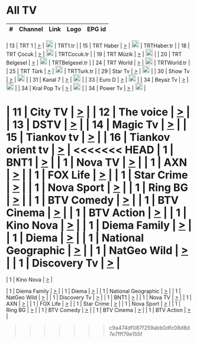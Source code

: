 <h1>All TV</h1>

| #   | Channel        | Link  | Logo | EPG id |
|:---:|:--------------:|:-----:|:----:|:------:|

| 13  | TRT 1            | [>](https://tv-trt1.medya.trt.com.tr/master.m3u8) | <img height="20" src="https://i.imgur.com/j786OLG.png"/> | TRT1.tr |
| 15  | TRT Haber        | [>](https://tv-trthaber.medya.trt.com.tr/master.m3u8) | <img height="20" src="https://i.imgur.com/OVfo8Ab.png"/> | TRTHaber.tr |
| 18  | TRT Çocuk        | [>](https://tv-trtcocuk.medya.trt.com.tr/master.m3u8) | <img height="20" src="https://i.imgur.com/QLFmD6d.png"/> | TRTCocuk.tr |
| 19  | TRT Müzik        | [>](https://tv-trtmuzik.medya.trt.com.tr/master.m3u8) | <img height="20" src="https://i.imgur.com/fIVFCEd.png"/> |
| 20  | TRT Belgesel     | [>](https://tv-trtbelgesel.medya.trt.com.tr/master.m3u8) | <img height="20" src="https://i.imgur.com/MGO87pe.png"/> | TRTBelgesel.tr |
| 24  | TRT World        | [>](https://tv-trtworld.medya.trt.com.tr/master.m3u8) | <img height="20" src="https://i.imgur.com/JEA2xpv.png"/> | TRTWorld.tr |
| 25  | TRT Türk         | [>](https://tv-trtturk.medya.trt.com.tr/master.m3u8) | <img height="20" src="https://i.imgur.com/OSTOQNw.png"/> | TRTTurk.tr |
| 29  | Star Tv   | [>](https://dogus-live.daioncdn.net/startv/startv_360p.m3u8) | <img height="20" src="https://i.imgur.com/IebUZx1.png"/> |
| 30  | Show Tv     | [>](https://ciner-live.daioncdn.net/showtv/showtv.m3u8) | <img height="20" src="https://i.imgur.com/IebUZx1.png"/> |
| 31  | Kanal 7     | [>](https://kanal7-live.daioncdn.net/kanal7/kanal7.m3u8) | <img height="20" src="https://i.imgur.com/IebUZx1.png"/> |
| 33  | Euro D    | [>](https://www.youtube.com/user/KanalD/live) | <img height="20" src="https://i.imgur.com/IebUZx1.png"/> |
| 34  | Beyaz Tv     | [>](https://beyaztv-live.daioncdn.net/beyaztv/beyaztv.m3u8) | <img height="20" src="https://i.imgur.com/IebUZx1.png"/> |
| 34  | Kral Pop Tv     | [>](https://www.youtube.com/watch?v=GuFTuKoXepw) | <img height="20" src="https://i.imgur.com/IebUZx1.png"/> |
| 34  | Power Tv     | [>](https://livetv.powerapp.com.tr/powerTV/powerhd.smil/chunklist.m3u8) | <img height="20" src="https://i.imgur.com/IebUZx1.png"/> |


| 11  | City TV | [>](https://tv.city.bg/play/tshls/citytv/index.m3u8) |
| 12  | The voice | [>](https://bss1.neterra.tv/thevoice/thevoice.m3u8) |
| 13  | DSTV | [>](http://46.249.95.140:8081/hls/data.m3u8) |
| 14  | Magic Tv | [>](https://bss1.neterra.tv/magictv/magictv.m3u8) |
| 15  | Tiankov tv | [>](https://streamer103.neterra.tv/tiankov-folk/live.m3u8) |
| 16  | Tiankov orient tv | [>](https://streamer103.neterra.tv/tiankov-orient/live.m3u8) |
<<<<<<< HEAD
| 1 | BNT1 | [>](https://ymkaya.xyz:38526/tv/bnt1/playlist.m3u8?wmsAuthSign=c2VydmVyX3RpbWU9MS80LzIwMjUgNzozMjo1OSBQTSZoYXNoX3ZhbHVlPWYrL0tIMkM2OE1rK1dkQlFsL0lZcGc9PSZ2YWxpZG1pbnV0ZXM9NjA=) |
| 1 | Nova TV | [>](https://ymkaya.xyz:38526/tv/novatv/playlist.m3u8?wmsAuthSign=c2VydmVyX3RpbWU9MS80LzIwMjUgNzozMzowOSBQTSZoYXNoX3ZhbHVlPW05ZkJObk9XcWNTU0xmRVlYYnhQQ1E9PSZ2YWxpZG1pbnV0ZXM9NjA=) |
| 1 | AXN | [>](https://ymkaya.xyz:38526/tv/axn/playlist.m3u8?wmsAuthSign=c2VydmVyX3RpbWU9MS80LzIwMjUgNzozMzoxOSBQTSZoYXNoX3ZhbHVlPTVVd04xQVJhelhzeVovWUtkb2FLcWc9PSZ2YWxpZG1pbnV0ZXM9NjA=) |
| 1 | FOX Life | [>](https://ymkaya.xyz:38526/tv/foxlife/playlist.m3u8?wmsAuthSign=c2VydmVyX3RpbWU9MS80LzIwMjUgNzozMzoyOSBQTSZoYXNoX3ZhbHVlPVVadk00RnBlSXBNcWhvMW5tTTQ3UGc9PSZ2YWxpZG1pbnV0ZXM9NjA=) |
| 1 | Star Crime | [>](https://ymkaya.xyz:38526/tv/foxcrime/playlist.m3u8?wmsAuthSign=c2VydmVyX3RpbWU9MS80LzIwMjUgNzozMzo0MCBQTSZoYXNoX3ZhbHVlPWxDeXYwdnphK3JxcWk5RFk2SlFJYnc9PSZ2YWxpZG1pbnV0ZXM9NjA=) |
| 1 | Nova Sport | [>](https://ymkaya.xyz:38526/tv/novasport/playlist.m3u8?wmsAuthSign=c2VydmVyX3RpbWU9MS80LzIwMjUgNzozMzo0OSBQTSZoYXNoX3ZhbHVlPXpMd3dQSHFJUW5nWUYrdENTUStRTnc9PSZ2YWxpZG1pbnV0ZXM9NjA=) |
| 1 | Ring BG | [>](https://ymkaya.xyz:38526/tv/ringbg/playlist.m3u8?wmsAuthSign=c2VydmVyX3RpbWU9MS80LzIwMjUgNzozMzo1OSBQTSZoYXNoX3ZhbHVlPW1hRTFtNDMrTzJpaEdZSG44bnBqNWc9PSZ2YWxpZG1pbnV0ZXM9NjA=) |
| 1 | BTV Comedy | [>](https://ymkaya.xyz:38526/tv/btvcomedy/playlist.m3u8?wmsAuthSign=c2VydmVyX3RpbWU9MS80LzIwMjUgNzozNDowOSBQTSZoYXNoX3ZhbHVlPVBmT3VneUQ1YllnZndIWWt0S3NLbmc9PSZ2YWxpZG1pbnV0ZXM9NjA=) |
| 1 | BTV Cinema | [>](https://ymkaya.xyz:38526/tv/btvcinema/playlist.m3u8?wmsAuthSign=c2VydmVyX3RpbWU9MS80LzIwMjUgNzozNDoxOSBQTSZoYXNoX3ZhbHVlPXJVTHcrS0hzdExIWmhqQ1QxV1RxekE9PSZ2YWxpZG1pbnV0ZXM9NjA=) |
| 1 | BTV Action | [>](https://ymkaya.xyz:38526/tv/btvaction/playlist.m3u8?wmsAuthSign=c2VydmVyX3RpbWU9MS80LzIwMjUgNzozNDoyOSBQTSZoYXNoX3ZhbHVlPXN0eW8zSlRnckR5NFNycG1ielRhNWc9PSZ2YWxpZG1pbnV0ZXM9NjA=) |
| 1 | Kino Nova | [>](https://ymkaya.xyz:38526/tv/kinonova/playlist.m3u8?wmsAuthSign=c2VydmVyX3RpbWU9MS80LzIwMjUgNzozNDozOSBQTSZoYXNoX3ZhbHVlPUtUV3hLQjI4cmdEUWk1U0ozMG92elE9PSZ2YWxpZG1pbnV0ZXM9NjA=) |
| 1 | Diema Family | [>](https://ymkaya.xyz:38526/tv/diemafamily/playlist.m3u8?wmsAuthSign=c2VydmVyX3RpbWU9MS80LzIwMjUgNzozNDo0OSBQTSZoYXNoX3ZhbHVlPWZaSmhRQjRNc1JIUG5yREZDblB2V0E9PSZ2YWxpZG1pbnV0ZXM9NjA=) |
| 1 | Diema | [>](https://ymkaya.xyz:38526/tv/diema/playlist.m3u8?wmsAuthSign=c2VydmVyX3RpbWU9MS80LzIwMjUgNzozNDo1OCBQTSZoYXNoX3ZhbHVlPUJZUjI0ZDAxUCtLbDR3VEhBdDJvWWc9PSZ2YWxpZG1pbnV0ZXM9NjA=) |
| 1 | National Geographic | [>](https://ymkaya.xyz:38526/tv/natgeo/playlist.m3u8?wmsAuthSign=c2VydmVyX3RpbWU9MS80LzIwMjUgNzozNTo1NyBQTSZoYXNoX3ZhbHVlPVJ3K0cyRnV6SjNMZ0p3QnFqSnc1Z1E9PSZ2YWxpZG1pbnV0ZXM9NjA=) |
| 1 | NatGeo Wild | [>](https://ymkaya.xyz:38526/tv/natgeowild/playlist.m3u8?wmsAuthSign=c2VydmVyX3RpbWU9MS80LzIwMjUgNzozNjowNiBQTSZoYXNoX3ZhbHVlPTd6UUJjcnZYeFRnY09lZ1h2bXY2c1E9PSZ2YWxpZG1pbnV0ZXM9NjA=) |
| 1 | Discovery Tv | [>](https://ymkaya.xyz:38526/tv/discovery/playlist.m3u8?wmsAuthSign=c2VydmVyX3RpbWU9MS80LzIwMjUgNzozNjoxNiBQTSZoYXNoX3ZhbHVlPXNjZzFlbU9Sek5NV2FaTmhiNUdzakE9PSZ2YWxpZG1pbnV0ZXM9NjA=) |
=======


| 1 | Kino Nova | [>](https://ymkaya.xyz:11336/tv/kinonova/playlist.m3u8?wmsAuthSign=c2VydmVyX3RpbWU9MS8yLzIwMjUgNDo0MDoyMCBBTSZoYXNoX3ZhbHVlPWlFS1FrWEtMMVRFM3l5YklUWUJQUHc9PSZ2YWxpZG1pbnV0ZXM9NjA=) |

| 1 | Diema Family | [>](https://ymkaya.xyz:11336/tv/diemafamily/playlist.m3u8?wmsAuthSign=c2VydmVyX3RpbWU9MS8yLzIwMjUgNDo0MDozMCBBTSZoYXNoX3ZhbHVlPUVUaTVKTldvZTF5WVVCM0YwL21kaXc9PSZ2YWxpZG1pbnV0ZXM9NjA=) |
| 1 | Diema | [>](https://ymkaya.xyz:11336/tv/diema/playlist.m3u8?wmsAuthSign=c2VydmVyX3RpbWU9MS8yLzIwMjUgNDo0MDo0MCBBTSZoYXNoX3ZhbHVlPVlYMWVJT2NuUjNpUTBsaytEUFFOS2c9PSZ2YWxpZG1pbnV0ZXM9NjA=) |
| 1 | National Geographic | [>](https://ymkaya.xyz:11336/tv/natgeo/playlist.m3u8?wmsAuthSign=c2VydmVyX3RpbWU9MS8yLzIwMjUgNDo0MTo0MSBBTSZoYXNoX3ZhbHVlPTJQTlVmcG5nYWx0M013eUhGRGxnd0E9PSZ2YWxpZG1pbnV0ZXM9NjA=) |
| 1 | NatGeo Wild | [>](https://ymkaya.xyz:11336/tv/natgeowild/playlist.m3u8?wmsAuthSign=c2VydmVyX3RpbWU9MS8yLzIwMjUgNDo0MTo1MSBBTSZoYXNoX3ZhbHVlPVl1OXZaTTliN0hGWEN3eDBYd1duNkE9PSZ2YWxpZG1pbnV0ZXM9NjA=) |
| 1 | Discovery Tv | [>](https://ymkaya.xyz:11336/tv/discovery/playlist.m3u8?wmsAuthSign=c2VydmVyX3RpbWU9MS8yLzIwMjUgNDo0MjowMSBBTSZoYXNoX3ZhbHVlPWtBQmdLNlY2RmQwWElzMVYzSDJyVkE9PSZ2YWxpZG1pbnV0ZXM9NjA=) |
| 1 | BNT1 | [>](https://ymkaya.xyz:11336/tv/bnt1/playlist.m3u8?wmsAuthSign=c2VydmVyX3RpbWU9MS8yLzIwMjUgNDozODozOCBBTSZoYXNoX3ZhbHVlPVVrMVlRQXpJWlhYeUh6ZFVpSC9NMUE9PSZ2YWxpZG1pbnV0ZXM9NjA=) |
| 1 | Nova TV | [>](https://ymkaya.xyz:11336/tv/novatv/playlist.m3u8?wmsAuthSign=c2VydmVyX3RpbWU9MS8yLzIwMjUgNDozODo0OCBBTSZoYXNoX3ZhbHVlPUVxQjh1a0ZzYkVGZU8zZDFGTzdreVE9PSZ2YWxpZG1pbnV0ZXM9NjA=) |
| 1 | AXN | [>](https://ymkaya.xyz:11336/tv/axn/playlist.m3u8?wmsAuthSign=c2VydmVyX3RpbWU9MS8yLzIwMjUgNDozODo1OCBBTSZoYXNoX3ZhbHVlPUpkWStGY1hkNXhaOVpPZ0thQ0FZL3c9PSZ2YWxpZG1pbnV0ZXM9NjA=) |
| 1 | FOX Life | [>](https://ymkaya.xyz:11336/tv/foxlife/playlist.m3u8?wmsAuthSign=c2VydmVyX3RpbWU9MS8yLzIwMjUgNDozOToxMCBBTSZoYXNoX3ZhbHVlPWt1ZDc1T3AzYlZDTjJnSy9TU0xJZlE9PSZ2YWxpZG1pbnV0ZXM9NjA=) |
| 1 | Star Crime | [>](https://ymkaya.xyz:11336/tv/foxcrime/playlist.m3u8?wmsAuthSign=c2VydmVyX3RpbWU9MS8yLzIwMjUgNDozOToyMCBBTSZoYXNoX3ZhbHVlPXIwVU45Nm9FR1l2enNkTG9TanBxbmc9PSZ2YWxpZG1pbnV0ZXM9NjA=) |
| 1 | Nova Sport | [>](https://ymkaya.xyz:11336/tv/novasport/playlist.m3u8?wmsAuthSign=c2VydmVyX3RpbWU9MS8yLzIwMjUgNDozOTozMCBBTSZoYXNoX3ZhbHVlPXlSZ0UxazVaM0xhSmc0NmR4T0c1T2c9PSZ2YWxpZG1pbnV0ZXM9NjA=) |
| 1 | Ring BG | [>](https://ymkaya.xyz:11336/tv/ringbg/playlist.m3u8?wmsAuthSign=c2VydmVyX3RpbWU9MS8yLzIwMjUgNDozOTo0MCBBTSZoYXNoX3ZhbHVlPTR4aUlFNHVUYWN4enY1WkVuOFZma2c9PSZ2YWxpZG1pbnV0ZXM9NjA=) |
| 1 | BTV Comedy | [>](https://ymkaya.xyz:11336/tv/btvcomedy/playlist.m3u8?wmsAuthSign=c2VydmVyX3RpbWU9MS8yLzIwMjUgNDozOTo1MCBBTSZoYXNoX3ZhbHVlPUtrMTJ2RHNTTUU1RFp1ZkVOdXFSK3c9PSZ2YWxpZG1pbnV0ZXM9NjA=) |
| 1 | BTV Cinema | [>](https://ymkaya.xyz:11336/tv/btvcinema/playlist.m3u8?wmsAuthSign=c2VydmVyX3RpbWU9MS8yLzIwMjUgNDozOTo1OSBBTSZoYXNoX3ZhbHVlPTZWcU9FZW56cG1NM1lrYy8xNE5NeHc9PSZ2YWxpZG1pbnV0ZXM9NjA=) |
| 1 | BTV Action | [>](https://ymkaya.xyz:11336/tv/btvaction/playlist.m3u8?wmsAuthSign=c2VydmVyX3RpbWU9MS8yLzIwMjUgNDo0MDoxMCBBTSZoYXNoX3ZhbHVlPUlDd0ErRkZVWThyMVZwR3c2REdGZ3c9PSZ2YWxpZG1pbnV0ZXM9NjA=) |
>>>>>>> c9a474df087f259abb0dfc08d8d7e7fff79e155f
